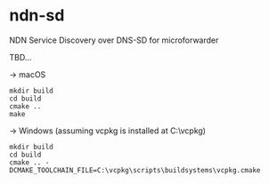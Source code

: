 # ndn-sd
NDN Service Discovery over DNS-SD for microforwarder

TBD...

-> macOS
```
mkdir build
cd build
cmake ..
make
```

-> Windows
(assuming vcpkg is installed at C:\vcpkg)
```
mkdir build
cd build
cmake .. -DCMAKE_TOOLCHAIN_FILE=C:\vcpkg\scripts\buildsystems\vcpkg.cmake
```
